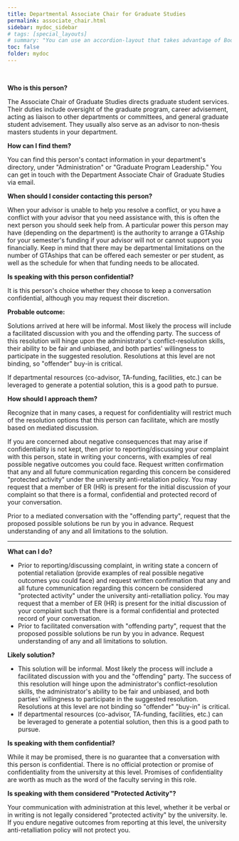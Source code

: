```yaml
---
title: Departmental Associate Chair for Graduate Studies
permalink: associate_chair.html
sidebar: mydoc_sidebar
# tags: [special_layouts]
# summary: "You can use an accordion-layout that takes advantage of Bootstrap styling. This is useful for an FAQ page."
toc: false
folder: mydoc
---
```


<p>&nbsp;</p>

<p><b>Who is this person?</b></p>
   <p>The Associate Chair of Graduate Studies directs graduate student services. Their duties include oversight of the graduate program, career advisement, acting as liaison to other departments or committees, and general graduate student advisement. They usually also serve as an advisor to non-thesis masters students in your department.</p>

<p><b>How can I find them?</b></p>
   <p>You can find this person's contact information in your department's directory, under "Administration" or "Graduate Program Leadership." You can get in touch with the Department Associate Chair of Graduate Studies via email.</p>

<p><b>When should I consider contacting this person?</b></p>
   <p>When your advisor is unable to help you resolve a conflict, or you have a conflict with your advisor that you need assistance with, this is often the next person you should seek help from. A particular power this person may have (depending on the department) is the authority to arrange a GTAship for your semester's funding if your advisor will not or cannot support you financially. Keep in mind that there may be departmental limitations on the number of GTAships that can be offered each semester or per student, as well as the schedule for when that funding needs to be allocated.</p>

<p><b>Is speaking with this person confidential?</b></p>
   <p>It is this person's choice whether they choose to keep a conversation confidential, although you may request their discretion.</p>

<p><b>Probable outcome:</b></p>
   <p>Solutions arrived at here will be informal. Most likely the process will include a facilitated discussion with you and the offending party. The success of this resolution will hinge upon the administrator's conflict-resolution skills, their ability to be fair and unbiased, and both parties' willingness to participate in the suggested resolution. Resolutions at this level are not binding, so "offender" buy-in is critical.</p>
    <p>If departmental resources (co-advisor, TA-funding, facilities, etc.) can be leveraged to generate a potential solution, this is a good path to pursue.</p>
</p>

<p><b>How should I approach them?</b></p>
   <p>Recognize that in many cases, a request for confidentiality will restrict much of the resolution options that this person can facilitate, which are mostly based on mediated discussion.</p>
   <p>If you are concerned about negative consequences that may arise if confidentiality is not kept, then prior to reporting/discussing your complaint with this person, state in writing your concerns, with examples of real possible negative outcomes you could face. Request written confirmation that any and all future communication regarding this concern be considered "protected activity" under the university anti-retaliation policy. You may request that a member of ER (HR) is present for the initial discussion of your complaint so that there is a formal, confidential and protected record of your conversation.</p>
   <p>Prior to a mediated conversation with the "offending party", request that the proposed possible solutions be run by you in advance. Request understanding of any and all limitations to the solution.</p>
</p>

<hr></hr>

<p><b>What can I do?</b></p>
   <p><ul>
	<li>Prior to reporting/discussing complaint, in writing state a concern of potential retaliation (provide examples of real possible negative outcomes you could face) and request written confirmation that any and all future communication regarding this concern be considered "protected activity" under the university anti-retalliation policy. You may request that a member of ER (HR) is present for the initial discussion of your complaint such that there is a formal confidential and protected record of your conversation.</li>
	<li>Prior to facilitated conversation with "offending party", request that the proposed possible solutions be run by you in advance. Request understanding of any and all limitations to solution.</li>
    </ul></p>

<p><b>Likely solution?</b></p>
   <p><ul>
	<li>This solution will be informal. Most likely the process will include a facilitated discussion with you and the "offending" party. The success of this resolution will hinge upon the administrator's conflict-resolution skills, the administrator's ability to be fair and unbiased, and both parties' willingness to participate in the suggested resolution. Resolutions at this level are not binding so "offender" "buy-in" is critical.</li>
	<li>If departmental resources (co-advisor, TA-funding, facilities, etc.) can be leveraged to generate a potential solution, then this is a good path to pursue.</li>
    </ul></p>

<p><b>Is speaking with them confidential?</b></p>
   <p class="answer">While it may be promised, there is no guarantee that a conversation with this person is confidential. There is no official protection or promise of confidentiality from the university at this level. Promises of confidentiality are worth as much as the word of the faculty serving in this role.</p>

<p><b>Is speaking with them considered "Protected Activity"?</b></p>
   <p class="answer">Your communication with administration at this level, whether it be verbal or in writing is not legally considered "protected activity" by the university. Ie. If you endure negative outcomes from reporting at this level, the university anti-retalliation policy will not protect you.</p>

<script>
    if(location.hash !== null && location.hash !== "")
    {
        var url = location.hash.endsWith("-1") ? location.hash.substring(0, location.hash.length-2) : location.hash;
        $(url + ".collapse").collapse("show");
    }
</script>
